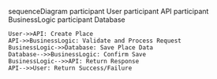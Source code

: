 sequenceDiagram
    participant User
    participant API
    participant BusinessLogic
    participant Database

    User->>API: Create Place
    API->>BusinessLogic: Validate and Process Request
    BusinessLogic->>Database: Save Place Data
    Database-->>BusinessLogic: Confirm Save
    BusinessLogic-->>API: Return Response
    API-->>User: Return Success/Failure
